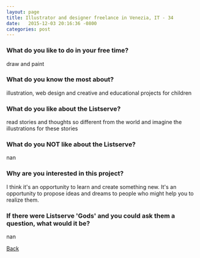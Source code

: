 ```yaml
---
layout: page
title: Illustrator and designer freelance in Venezia, IT - 34
date:   2015-12-03 20:16:36 -0800
categories: post
---
```


### What do you like to do in your free time?
<p>draw and paint</p>

### What do you know the most about?
<p>illustration, web design and creative and educational projects for children</p>

### What do you like about the Listserve?
<p>read stories and thoughts so different from the world and imagine the illustrations for these stories</p>

### What do you NOT like about the Listserve?
<p>nan</p>

### Why are you interested in this project?
<p>I think it's an opportunity to learn and create something new. It's an opportunity to propose ideas and dreams to people who might help you to realize them.</p>

### If there were Listserve 'Gods' and you could ask them a question, what would it be?
<p>nan</p>

[Back][1]

[1]: /responders/all